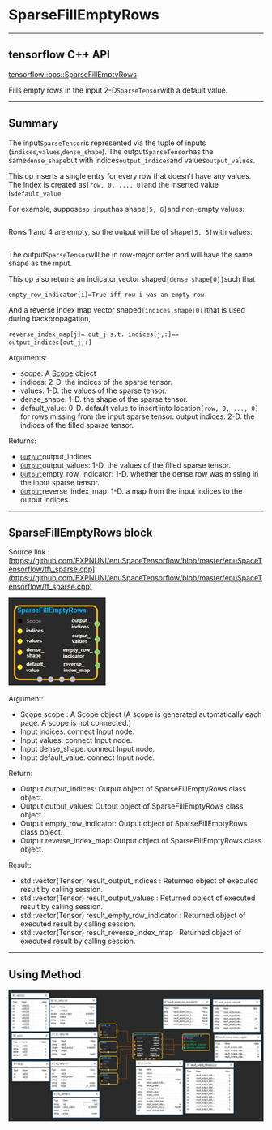 # SparseFillEmptyRows

---

## tensorflow C++ API

[tensorflow::ops::SparseFillEmptyRows](https://www.tensorflow.org/api_docs/cc/class/tensorflow/ops/sparse-fill-empty-rows)

Fills empty rows in the input 2-D`SparseTensor`with a default value.

---

## Summary

The input`SparseTensor`is represented via the tuple of inputs \(`indices`,`values`,`dense_shape`\). The output`SparseTensor`has the same`dense_shape`but with indices`output_indices`and values`output_values`.

This op inserts a single entry for every row that doesn't have any values. The index is created as`[row, 0, ..., 0]`and the inserted value is`default_value`.

For example, suppose`sp_input`has shape`[5, 6]`and non-empty values:

```

```

Rows 1 and 4 are empty, so the output will be of shape`[5, 6]`with values:

```

```

The output`SparseTensor`will be in row-major order and will have the same shape as the input.

This op also returns an indicator vector shaped`[dense_shape[0]]`such that

```
empty_row_indicator[i]=True iff row i was an empty row.
```

And a reverse index map vector shaped`[indices.shape[0]]`that is used during backpropagation,

```
reverse_index_map[j]= out_j s.t. indices[j,:]== output_indices[out_j,:]
```

Arguments:

* scope: A [Scope](https://www.tensorflow.org/api_docs/cc/class/tensorflow/scope.html#classtensorflow_1_1_scope) object
* indices: 2-D. the indices of the sparse tensor.
* values: 1-D. the values of the sparse tensor.
* dense\_shape: 1-D. the shape of the sparse tensor.
* default\_value: 0-D. default value to insert into location`[row, 0, ..., 0]`
  for rows missing from the input sparse tensor. output indices: 2-D. the indices of the filled sparse tensor.

Returns:

* [`Output`](https://www.tensorflow.org/api_docs/cc/class/tensorflow/output.html#classtensorflow_1_1_output)output\_indices
* [`Output`](https://www.tensorflow.org/api_docs/cc/class/tensorflow/output.html#classtensorflow_1_1_output)output\_values: 1-D. the values of the filled sparse tensor.
* [`Output`](https://www.tensorflow.org/api_docs/cc/class/tensorflow/output.html#classtensorflow_1_1_output)empty\_row\_indicator: 1-D. whether the dense row was missing in the input sparse tensor.
* [`Output`](https://www.tensorflow.org/api_docs/cc/class/tensorflow/output.html#classtensorflow_1_1_output)reverse\_index\_map: 1-D. a map from the input indices to the output indices.

---

## SparseFillEmptyRows block

Source link : [https://github.com/EXPNUNI/enuSpaceTensorflow/blob/master/enuSpaceTensorflow/tf\_sparse.cpp](https://github.com/EXPNUNI/enuSpaceTensorflow/blob/master/enuSpaceTensorflow/tf_sparse.cpp)

![](/assets/sparse_op/SparseFillEmptyRows2.jpg)

Argument:

* Scope scope : A Scope object \(A scope is generated automatically each page. A scope is not connected.\)
* Input indices: connect  Input node.
* Input values: connect  Input node.
* Input dense\_shape: connect  Input node.
* Input default\_value: connect  Input node.

Return:

* Output output\_indices: Output object of SparseFillEmptyRows class object.
* Output output\_values: Output object of SparseFillEmptyRows class object.
* Output empty\_row\_indicator: Output object of SparseFillEmptyRows class object.
* Output reverse\_index\_map: Output object of SparseFillEmptyRows class object.

Result:

* std::vector\(Tensor\) result\_output\_indices : Returned object of executed result by calling session.
* std::vector\(Tensor\) result\_output\_values : Returned object of executed result by calling session.
* std::vector\(Tensor\) result\_empty\_row\_indicator : Returned object of executed result by calling session.
* std::vector\(Tensor\) result\_reverse\_index\_map : Returned object of executed result by calling session.

---

## Using Method

![](/assets/sparse_op/SparseFillEmptyRows1.jpg)

